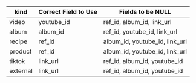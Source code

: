| kind     | Correct Field to Use | Fields to be NULL                |
|----------|----------------------|----------------------------------|
| video    | youtube_id           | ref_id, album_id, link_url       |
| album    | album_id             | ref_id, youtube_id, link_url     |
| recipe   | ref_id               | album_id, youtube_id, link_url   |
| product  | ref_id               | album_id, youtube_id, link_url   |
| tiktok   | link_url             | ref_id, album_id, youtube_id     |
| external | link_url             | ref_id, album_id, youtube_id     |
